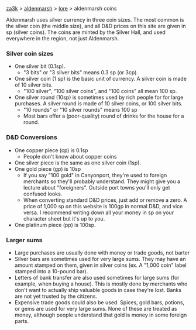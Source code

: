 [za3k](/) > [aldenmarsh](/aldenmarsh/) > [lore](lore) > aldenmarsh coins

Aldenmarsh uses silver currency in three coin sizes. The most common is the silver coin (the middle size), and all D&D prices on this site are given in sp (silver coins). The coins are minted by the Silver Hall, and used everywhere in the region, not just Aldenmarsh.

### Silver coin sizes

- One silver bit (0.1sp). 
    - "3 bits" or "3 silver bits" means 0.3 sp (or 3cp).
- One silver coin (1 sp) is the basic unit of currency. A silver coin is made of 10 silver bits.
    - "100 silver", "100 silver coins", and "100 coins" all mean 100 sp.
- One silver round (10sp) is sometimes used by rich people for for large purchases. A silver round is made of 10 silver coins, or 100 silver bits.
    - "10 rounds" or "10 silver rounds" means 100 sp
    - Most bars offer a (poor-quality) round of drinks for the house for a round.

### D&D Conversions

- One copper piece (cp) is 0.1sp
    - People don't know about copper coins
- One silver piece is the same as one silver coin (1sp).
- One gold piece (gp) is 10sp
    - If you say "100 gold" in Canyonport, they're used to foreign merchants so they'll probably understand. They might give you a lecture about "foreigners". Outside port towns you'll only get confused looks.
    - When converting standard D&D prices, just add or remove a zero. A price of 1,000 sp on this website is 100gp in normal D&D, and vice versa. I recommend writing down all your money in sp on your character sheet but it's up to you.
- One platinum piece (pp) is 100sp.

### Larger sums

- Large purchases are usually done with money or trade goods, not barter
- Silver bars are sometimes used for very large sums. They may have an amount stamped on them, given in silver coins (ex. A "1,000 coin" label stamped into a 10-pound bar).
- Letters of bank transfer are also used sometimes for large sums (for example, when buying a house). This is mostly done by merchants who don't want to actually ship valuable goods in case they're lost. Banks are not yet trusted by the citizens.
- Expensive trade goods could also be used. Spices, gold bars, potions, or gems are used for very large sums. None of these are treated as money, although people understand that gold is money in some foreign parts.
